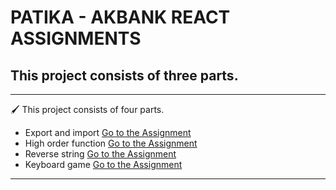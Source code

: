 # PATIKA - AKBANK REACT ASSIGNMENTS

## This project consists of three parts.

---
🖌️ This project consists of four parts.

- Export and import [Go to the Assignment](./Week-6/Part-1/app.js)
- High order function [Go to the Assignment](./Week-6/Part-2/sum.js)
- Reverse string [Go to the Assignment](./Week-6/Part-3/reverse.js)
- Keyboard game [Go to the Assignment](./Week-6/Bonus/keyboardGame.js)

---


